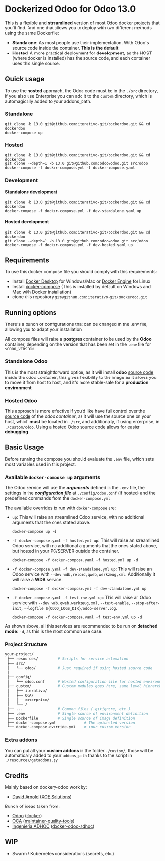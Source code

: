 # Dockerized Odoo for Odoo 13.0

This is a flexible and **streamlined** version of most Odoo docker projects that you'll find. And one that allows you to deploy with two different methods using the same Dockerfile:

* **Standalone**: As most people use their implementation. With Odoo's source code inside the container. **This is the default**
* **Hosted**: A more practical deployment for **development**, as the HOST (where docker is installed) has the source code, and each container uses this single source.

## Quick usage

To use the **hosted** approach, the Odoo code must be in the `./src` directory, if you also use Enterprise you can add it to the `custom` directory, which is automagically added to your addons_path.

### Standalone

```shell
git clone -b 13.0 git@github.com:iterativo-git/dockerdoo.git && cd dockerdoo
docker-compose up
```

### Hosted

```shell
git clone -b 13.0 git@github.com:iterativo-git/dockerdoo.git && cd dockerdoo
git clone --depth=1 -b 13.0 git@github.com:odoo/odoo.git src/odoo
docker-compose -f docker-compose.yml -f docker-compose.yaml
```

### Development

#### Standalone development

```shell
git clone -b 13.0 git@github.com:iterativo-git/dockerdoo.git && cd dockerdoo
docker-compose -f docker-compose.yml -f dev-standalone.yaml up
```

#### Hosted development

```shell
git clone -b 13.0 git@github.com:iterativo-git/dockerdoo.git && cd dockerdoo
git clone --depth=1 -b 13.0 git@github.com:odoo/odoo.git src/odoo
docker-compose -f docker-compose.yml -f dev-hosted.yaml up
```

## Requirements

To use this docker compose file you should comply with this requirements:

* Install [Docker Desktop](https://www.docker.com/products/docker-desktop) for Windows/Mac or [Docker Engine](https://docs.docker.com/install/linux/docker-ce/ubuntu/#install-docker-ce) for Linux  
* Install [docker-compose](https://docs.docker.com/compose/install/) (This is installed by default on Windows and Mac with Docker installation)
* clone this repository `git@github.com:iterativo-git/dockerdoo.git`

## Running options

There's a bunch of configurations that can be changed in the .env file, allowing you to adapt your installation.

All compose files will raise a **postgres** container to be used by the **Odoo** container, depending on the version that has been set in the `.env` file for `$ODOO_VERSION`

### Standalone Odoo

This is the most straightforward option, as it will install **odoo** [source code](https://github.com/odoo/odoo) inside the *odoo container*, this gives flexibility to the image as it allows you to move it from host to host, and it's more stable-safe for a **production environment**

### Hosted Odoo

This approach is more effective if you'd like have full control over the [source code](https://github.com/odoo/odoo) of the *odoo container*, as it will use the source one on your host, which **must** be located in `./src`, and additionally, if using enterprise, in `./custom/odoo`. Using a hosted Odoo source code allows for easier **debugging**

## Basic Usage

Before running the compose you should evaluate the `.env` file, which sets most variables used in this project.

### Available `docker-compose up` arguments

The Odoo service will use the ***arguments*** defined in the `.env` file, the settings in the ***configuration file*** at `./config/odoo.conf` (if hosted) and the predefined commands from the `docker-compose.yml`

The available overrides to run with `docker-compose` are:

* `up`: This will raise an streamlined Odoo service, with no additional arguments that the ones stated above.

    ```docker
    docker-compose up -d
    ```

* `-f docker-compose.yaml -f hosted.yml up`: This will raise an streamlined Odoo service, with no additional arguments that the ones stated above, but hosted in your PC/SERVER outside the container.

    ```docker
    docker-compose -f docker-compose.yaml -f hosted.yml up -d
    ```

* `-f docker-compose.yaml -f dev-standalone.yml up`: This will raise an Odoo service with `--dev wdb,reload,qweb,werkzeug,xml`. Additionally it will raise a **WDB** service.

    ```docker
    docker-compose -f docker-compose.yml -f dev-standalone.yml up
    ```

* `-f docker-compose.yaml -f test-env.yml up`: This will raise an Odoo service with `--dev wdb,qweb,werkzeug,xml`, `--test-enable`, `--stop-after-init`, `--logfile ${ODOO_LOGS_DIR}/odoo-server.log`.

    ```docker
    docker-compose -f docker-compose.yaml -f test-env.yml up -d
    ```

As shown above, all this services are recommended to be run on **detached mode**: `-d`, as this is the most common use case.

### Project Structure

```bash
your-project/
 ├── resources/         # Scripts for service automation
 ├── src/
 │   └── odoo/          # Just required if using hosted source code
 │
 ├── config/
 │   └── odoo.conf      # Hosted configuration file for hosted environment
 ├── custom/            # Custom modules goes here, same level hierarchy **REQUIRED**
 │   ├── iterativo/
 │   ├── OCA/
 │   ├── enterprise/
 │   └── /
 ├── ...                # Common files (.gitignore, etc.)
 ├── .env               # Single source of environment definition
 ├── Dockerfile         # Single source of image definition
 ├── docker-compose.yml             # The opionated version
 └── docker-compose.override.yml    # Your custom version
```

### Extra addons

You can put all your **custom addons** in the folder `./custom/`, those will be automatically added to your `addons_path` thanks to the script in `./resources/getaddons.py`

## Credits

Mainly based on dockery-odoo work by:

* [David Arnold](https://github.com/blaggacao) ([XOE Solutions](https://xoe.solutions))

Bunch of ideas taken from:

* [Odoo](https://github.com/odoo) ([docker](https://github.com/odoo/docker))
* [OCA](https://github.com/OCA) ([maintainer-quality-tools](https://github.com/OCA/maintainer-quality-tools))
* [Ingeniería ADHOC](https://github.com/jjscarafia) ([docker-odoo-adhoc](https://github.com/ingadhoc/docker-odoo-adhoc))

## WIP

* Swarm / Kubernetes considerations (secrets, etc.)
